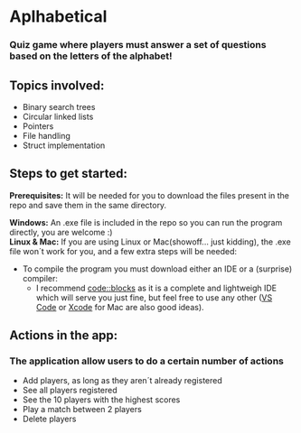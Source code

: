 # Aplhabetical
### Quiz game where players must answer a set of questions based on the letters of the alphabet!

## Topics involved:
- Binary search trees
- Circular linked lists
- Pointers
- File handling
- Struct implementation

## Steps to get started:
**Prerequisites:** It will be needed for you to download the files present in the repo and save them in the same directory.

**Windows:** An .exe file is included in the repo so you can run the program directly, you are welcome :)  
**Linux & Mac:** If you are using Linux or Mac(showoff... just kidding), the .exe file won´t work for you, and a few extra steps will be needed:
- To compile the program you must download either an IDE or a (surprise) compiler:
  - I recommend [code::blocks](https://www.codeblocks.org/) as it is a complete and lightweigh IDE which will serve you just fine, but feel free to use any other ([VS Code](https://code.visualstudio.com/) or [Xcode](https://developer.apple.com/xcode/) for Mac are also good ideas).


## Actions in the app:
### The application allow users to do a certain number of actions
- Add players, as long as they aren´t already registered
- See all players registered
- See the 10 players with the highest scores
- Play a match between 2 players
- Delete players
